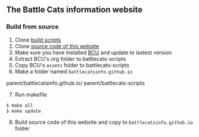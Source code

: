 ## The Battle Cats information website

### Build from source

1. Clone [build scripts](https://github.com/battlecatsinfo/battlecats-scripts)
2. Clone [source code of this website](https://github.com/battlecatsinfo/battlecatsinfo-source)
3. Make sure you have installed [BCU](https://github.com/battlecatsultimate/BCU-java-PC) and update to lastest version
4. Extract BCU's org folder to battlecats-scripts
5. Copy BCU's `assets` folder to battlecats-scripts
6. Make a folder named `battlecatsinfo.github.io`

  parent/battlecatsinfo.github.io/
  parent/battlecats-scripts

7. Run makefile

```bash
$ make all
$ make update
```
8. Build source code of this website and copy to `battlecatsinfo.github.io` folder
